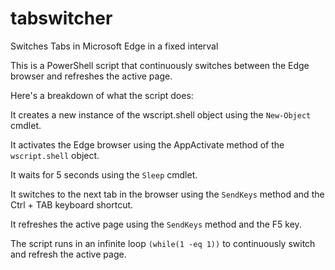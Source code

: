 # tabswitcher
Switches Tabs in Microsoft Edge in a fixed interval 


This is a PowerShell script that continuously switches between the Edge browser and refreshes the active page.

Here's a breakdown of what the script does:

It creates a new instance of the wscript.shell object using the ```New-Object``` cmdlet.

It activates the Edge browser using the AppActivate method of the ```wscript.shell``` object.

It waits for 5 seconds using the ```Sleep``` cmdlet.

It switches to the next tab in the browser using the ```SendKeys``` method and the Ctrl + TAB keyboard shortcut.

It refreshes the active page using the ```SendKeys``` method and the F5 key.

The script runs in an infinite loop ```(while(1 -eq 1))``` to continuously switch and refresh the active page.
